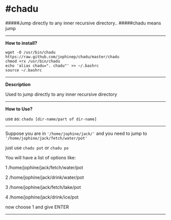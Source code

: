#chadu
=====

#####Jump directly to any inner recursive directory..
#####chadu means jump

---

**How to install?**

```shel
wget -O /usr/bin/chadu https://raw.github.com/jophinep/chadu/master/chadu
chmod +rx /usr/bin/chadu
echo 'alias chadu=". chadu"' >> ~/.bashrc
source ~/.bashrc
```
---

**Description**

Used to jump directly to any inner recursive directory

---

**How to Use?**

use as: `chadu [dir-name/part of dir-name]`

---

Suppose you are in `'/home/jophine/jack/'` and you need to jump to `'/home/jophine/jack/fetch/water/pot'`

just use `chadu pot` or `chadu po`

You will have a list of options like:

1 /home/jophine/jack/fetch/water/pot

2 /home/jophine/jack/drink/water/pot

3 /home/jophine/jack/fetch/lake/pot

4 /home/jophine/jack/drink/ice/pot

now choose 1 and give ENTER

---

